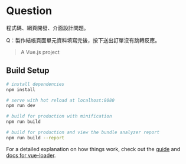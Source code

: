 # Question
程式碼、網頁開發、介面設計問題。

Q：製作結帳頁面單元資料填寫完後，按下送出訂單沒有跳轉反應。

> A Vue.js project

## Build Setup

``` bash
# install dependencies
npm install

# serve with hot reload at localhost:8080
npm run dev

# build for production with minification
npm run build

# build for production and view the bundle analyzer report
npm run build --report
```

For a detailed explanation on how things work, check out the [guide](http://vuejs-templates.github.io/webpack/) and [docs for vue-loader](http://vuejs.github.io/vue-loader).

